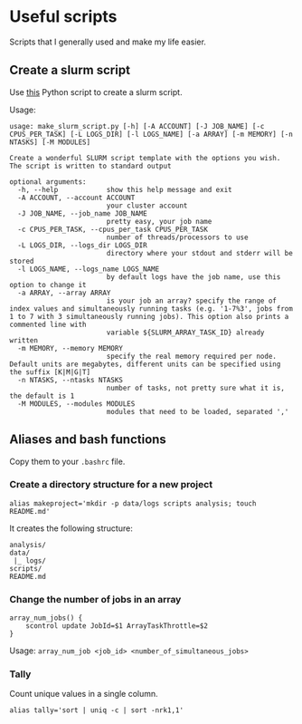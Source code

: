 # Useful scripts

Scripts that I generally used and make my life easier.

## Create a slurm script

Use [this](scripts/make_slurm_script.py) Python script to create a slurm script.

Usage:

```
usage: make_slurm_script.py [-h] [-A ACCOUNT] [-J JOB_NAME] [-c CPUS_PER_TASK] [-L LOGS_DIR] [-l LOGS_NAME] [-a ARRAY] [-m MEMORY] [-n NTASKS] [-M MODULES]

Create a wonderful SLURM script template with the options you wish. The script is written to standard output

optional arguments:
  -h, --help            show this help message and exit
  -A ACCOUNT, --account ACCOUNT
                        your cluster account
  -J JOB_NAME, --job_name JOB_NAME
                        pretty easy, your job name
  -c CPUS_PER_TASK, --cpus_per_task CPUS_PER_TASK
                        number of threads/processors to use
  -L LOGS_DIR, --logs_dir LOGS_DIR
                        directory where your stdout and stderr will be stored
  -l LOGS_NAME, --logs_name LOGS_NAME
                        by default logs have the job name, use this option to change it
  -a ARRAY, --array ARRAY
                        is your job an array? specify the range of index values and simultaneously running tasks (e.g. '1-7%3', jobs from 1 to 7 with 3 simultaneously running jobs). This option also prints a commented line with
                        variable ${SLURM_ARRAY_TASK_ID} already written
  -m MEMORY, --memory MEMORY
                        specify the real memory required per node. Default units are megabytes, different units can be specified using the suffix [K|M|G|T]
  -n NTASKS, --ntasks NTASKS
                        number of tasks, not pretty sure what it is, the default is 1
  -M MODULES, --modules MODULES
                        modules that need to be loaded, separated ','
```

## Aliases and bash functions

Copy them to your `.bashrc` file.

### Create a directory structure for a new project

```
alias makeproject='mkdir -p data/logs scripts analysis; touch README.md'

```
It creates the following structure:
```
analysis/
data/
 |_ logs/
scripts/
README.md
```

### Change the number of jobs in an array

```
array_num_jobs() {
    scontrol update JobId=$1 ArrayTaskThrottle=$2
}
```

Usage: `array_num_job <job_id> <number_of_simultaneous_jobs>`

### Tally

Count unique values in a single column.

```
alias tally='sort | uniq -c | sort -nrk1,1'
```
